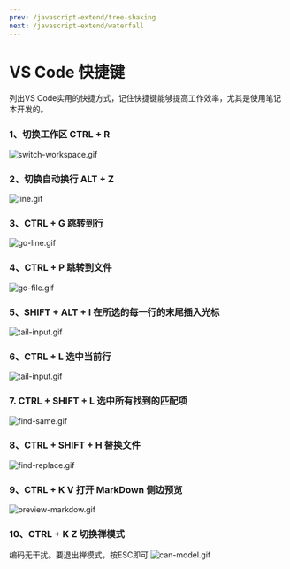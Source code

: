 ```yaml
---
prev: /javascript-extend/tree-shaking
next: /javascript-extend/waterfall
---
```

# VS Code 快捷键

列出VS Code实用的快捷方式，记住快捷键能够提高工作效率，尤其是使用笔记本开发的。

### 1、切换工作区 CTRL + R

![switch-workspace.gif](../images/vscode/switch-workspace.gif)

### 2、切换自动换行 ALT + Z 

![line.gif](../images/vscode/line.gif)


### 3、CTRL + G 跳转到行 

![go-line.gif](../images/vscode/go-line.gif)


### 4、CTRL + P 跳转到文件 

![go-file.gif](../images/vscode/go-file.gif)

### 5、SHIFT + ALT + I 在所选的每一行的末尾插入光标

![tail-input.gif](../images/vscode/tail-input.gif)

### 6、CTRL + L 选中当前行

![tail-input.gif](../images/vscode/tail-input.gif)

### 7. CTRL + SHIFT + L 选中所有找到的匹配项

![find-same.gif](../images/vscode/find-same.gif)

### 8、CTRL + SHIFT + H 替换文件 

![find-replace.gif](../images/vscode/find-replace.gif)

### 9、CTRL + K V  打开 MarkDown 侧边预览

![preview-markdow.gif](../images/vscode/preview-markdow.gif)

### 10、CTRL + K Z 切换禅模式
编码无干扰。要退出禅模式，按ESC即可
![can-model.gif](../images/vscode/can-model.gif)

